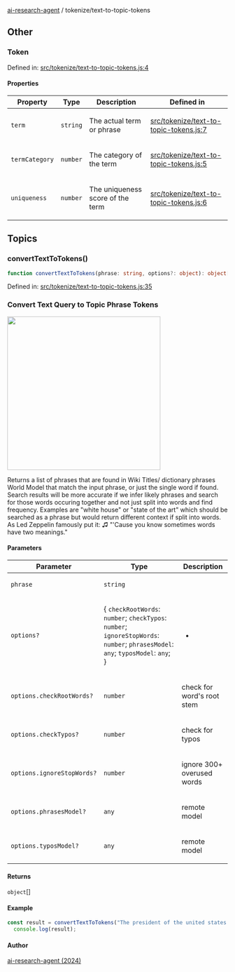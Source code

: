 [ai-research-agent](../modules.md) / tokenize/text-to-topic-tokens

## Other

### Token

Defined in: [src/tokenize/text-to-topic-tokens.js:4](https://github.com/vtempest/ai-research-agent/tree/master/packages/ai-research-agent/src/tokenize/text-to-topic-tokens.js#L4)

#### Properties

<table>
<thead>
<tr>
<th>Property</th>
<th>Type</th>
<th>Description</th>
<th>Defined in</th>
</tr>
</thead>
<tbody>
<tr>
<td>

<a id="term"></a> `term`

</td>
<td>

`string`

</td>
<td>

The actual term or phrase

</td>
<td>

[src/tokenize/text-to-topic-tokens.js:7](https://github.com/vtempest/ai-research-agent/tree/master/packages/ai-research-agent/src/tokenize/text-to-topic-tokens.js#L7)

</td>
</tr>
<tr>
<td>

<a id="termcategory"></a> `termCategory`

</td>
<td>

`number`

</td>
<td>

The category of the term

</td>
<td>

[src/tokenize/text-to-topic-tokens.js:5](https://github.com/vtempest/ai-research-agent/tree/master/packages/ai-research-agent/src/tokenize/text-to-topic-tokens.js#L5)

</td>
</tr>
<tr>
<td>

<a id="uniqueness"></a> `uniqueness`

</td>
<td>

`number`

</td>
<td>

The uniqueness score of the term

</td>
<td>

[src/tokenize/text-to-topic-tokens.js:6](https://github.com/vtempest/ai-research-agent/tree/master/packages/ai-research-agent/src/tokenize/text-to-topic-tokens.js#L6)

</td>
</tr>
</tbody>
</table>

## Topics

### convertTextToTokens()

```ts
function convertTextToTokens(phrase: string, options?: object): object[];
```

Defined in: [src/tokenize/text-to-topic-tokens.js:35](https://github.com/vtempest/ai-research-agent/tree/master/packages/ai-research-agent/src/tokenize/text-to-topic-tokens.js#L35)

### Convert Text Query to Topic Phrase Tokens
<img width="350px"  src="https://i.imgur.com/NDrmSRQ.png" /> 

Returns a list of phrases that are found in Wiki Titles/ dictionary phrases World Model 
that match the input phrase, or just the single word if found. Search results will be
 more accurate if we infer likely phrases and search for those words occuring together and
 not just split into words and find frequency. Examples are "white house" or "state of the art"
 which should be searched as a phrase but would return different context if split into words.
 As Led Zeppelin famously put it: ♫ "'Cause you know sometimes words have two meanings."

#### Parameters

<table>
<thead>
<tr>
<th>Parameter</th>
<th>Type</th>
<th>Description</th>
</tr>
</thead>
<tbody>
<tr>
<td>

`phrase`

</td>
<td>

`string`

</td>
<td>

</td>
</tr>
<tr>
<td>

`options?`

</td>
<td>

\{ `checkRootWords`: `number`; `checkTypos`: `number`; `ignoreStopWords`: `number`; `phrasesModel`: `any`; `typosModel`: `any`; \}

</td>
<td>

*

</td>
</tr>
<tr>
<td>

`options.checkRootWords?`

</td>
<td>

`number`

</td>
<td>

check for word's root stem

</td>
</tr>
<tr>
<td>

`options.checkTypos?`

</td>
<td>

`number`

</td>
<td>

check for typos

</td>
</tr>
<tr>
<td>

`options.ignoreStopWords?`

</td>
<td>

`number`

</td>
<td>

ignore 300+ overused words

</td>
</tr>
<tr>
<td>

`options.phrasesModel?`

</td>
<td>

`any`

</td>
<td>

remote model

</td>
</tr>
<tr>
<td>

`options.typosModel?`

</td>
<td>

`any`

</td>
<td>

remote model

</td>
</tr>
</tbody>
</table>

#### Returns

`object`[]

#### Example

```ts
const result = convertTextToTokens("The president of the united states is in the white house", { phrasesModel, typosModel });
  console.log(result);
```

#### Author

[ai-research-agent (2024)](https://airesearch.js.org)
